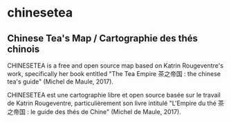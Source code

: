 # chinesetea
## Chinese Tea's Map / Cartographie des thés chinois

CHINESETEA is a free and open source map based on Katrin Rougeventre's work, specifically her book entitled "The Tea Empire 茶之帝国 : the chinese tea's guide" (Michel de Maule, 2017).

CHINESETEA est une cartographie libre et open source basée sur le travail de Katrin Rougeventre, particulièrement son livre intitulé "L'Empire du thé 茶之帝国 : le guide des thés de Chine" (Michel de Maule, 2017).

